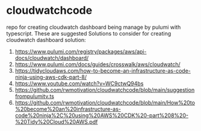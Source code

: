 # cloudwatchcode
repo for creating cloudwatch dashboard being manage by pulumi with typescript. 
These are suggested Solutions to consider for creating cloudwatch dashboard solution: 
1. https://www.pulumi.com/registry/packages/aws/api-docs/cloudwatch/dashboard/
2. https://www.pulumi.com/docs/guides/crosswalk/aws/cloudwatch/
3. https://tidycloudaws.com/how-to-become-an-infrastructure-as-code-ninja-using-aws-cdk-part-8/
4. https://www.youtube.com/watch?v=WC9ctwQ94bs
5. https://github.com/rwmotivation/cloudwatchcode/blob/main/suggestionfrompulumitv.ts
6. https://github.com/rwmotivation/cloudwatchcode/blob/main/How%20to%20become%20an%20infrastructure-as-code%20ninja%2C%20using%20AWS%20CDK%20-part%208%20-%20Tidy%20Cloud%20AWS.pdf

